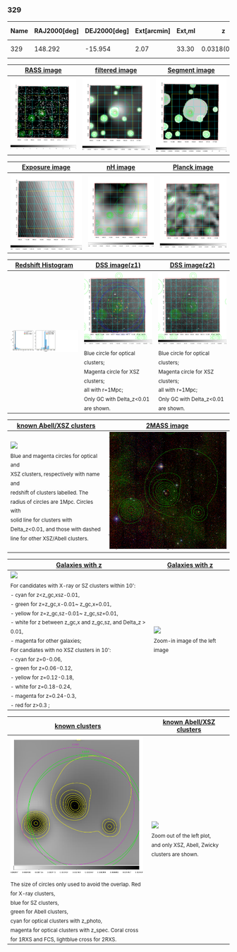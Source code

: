 <div STYLE="page-break-after: always;"></div>

### 329

|Name|RAJ2000[deg]|DEJ2000[deg] |Ext[arcmin]| Ext,ml | z | z_src| C|GC(XSZ,Delta_z<0.01)| GC(OPT,Delta_z<0.01)|GC| R_sig[arcmin] | R500[arcmin] | R500[Mpc]| CRsig[c/s] | CR500[c/s] |L500[1E44 erg/s]|F500[1E-12 erg/s/cm^2]| M500[1E14 Msun]|Tx[keV]|Cnt_sig|Beta|Rc[arcmin]|Comment|Alias|
|---|---|---|---|---|---|------|---|--------|---------|----------|---|---|---|---|---|---|---|---|---|---|---|---|---|---|
|329| 148.292| -15.954| 2.07| 33.30| 0.0318(0.005)| z1, z_xsz| B| MCXC| N| MCXC, N| 23.219| 16.207| 0.618| 0.315(0.055)| 0.300(0.053)| 0.112(0.013)| 4.795(0.570)| 0.69(0.04)| 1.72(0.07)| 145.5| 0.567(-0.036+0.050)| 3.455(-0.643+0.832)| -| k229|

|[RASS image](../image/329/329_img.pdf)|[filtered image](../image/329/329_fil.pdf)|[Segment image](../image/329/329_seg.pdf)|
|-------------------|--------------------|-------------------|
| <img src="../image/329/329_img.png" width="300">  | <img src="../image/329/329_fil.png" width="300">   | <img src="../image/329/329_seg.png" width="300">  |

|[Exposure image](../image/329/329_mex.pdf)| [nH image](../image/329/329_nh.pdf)| [Planck image](../image/329/329_p.pdf)|
|-------------------|--------------------|-------------------|
|<img src="../image/329/329_mex.png" width="300">   | <img src="../image/329/329_nh.png" width="300">    | <img src="../image/329/329_p.png" width="300"> |

|[Redshift Histogram](../image/329/329_zg.pdf) | [DSS image(z1)](../image/329/329_dss_z1.pdf)      |  [DSS image(z2)](../image/329/329_dss_z2.pdf)    |
|-------------------|--------------------|-------------------|
|<img src="../image/329/329_zg.png" width="300"> |<img src="../image/329/329_dss_z1.png" width="300"> <sub><br>Blue circle for optical clusters; <br>Magenta circle for XSZ clusters; <br>all with r=1Mpc; <br>Only GC with Delta_z<0.01 are shown. </sub>| <img src="../image/329/329_dss_z2.png" width="300"><sub><br>Blue circle for optical clusters; <br>Magenta circle for XSZ clusters; <br>all with r=1Mpc; <br>Only GC with Delta_z<0.01 are shown. </sub> |

|[known Abell/XSZ clusters](../image/329/329_m.pdf) | [2MASS image](../image/329/329_2mass.pdf)      |
|-------------------|-------------------|
|<img src=../image/329/329_m.png width="300"> <br><sub>Blue and magenta circles for optical and <br>XSZ clusters, respectively with name and <br>redshift of clusters labelled. The <br>radius of circles are 1Mpc. Circles with <br>solid line for clusters with <br>Delta_z<0.01, and those with dashed <br>line for other XSZ/Abell clusters.        </sub>|<img src="../image/329/329_2mass.png" width="300">  |

|[Galaxies with z](../image/329/329_opt_ned.pdf) |[Galaxies with z](../image/329/329_opt_ned_zoom.pdf) |
|-------------------|-------------------|
| <img src=../image/329/329_opt_ned.png width="300"> <br><sub> For candidates with X-ray or SZ clusters within 10': <br> - cyan for z<z_gc,xsz-0.01, <br> - green for z=z_gc,x-0.01~ z_gc,x+0.01, <br> - yellow for z=z_gc,sz-0.01~ z_gc,sz+0.01, <br> - white for z between z_gc,x and z_gc,sz, and Delta_z > 0.01, <br> - magenta for other galaxies; <br>For candiates with no XSZ clusters in 10': <br> - cyan for z=0-0.06, <br> - green for z=0.06-0.12, <br> - yellow for z=0.12-0.18, <br> - white for z=0.18-0.24, <br> - magenta for z=0.24-0.3, <br> - red for z>0.3 ;  </sub>|<img src=../image/329/329_opt_ned_zoom.png width="300">  <br><sub> Zoom-in image of the left image</sub>|

|[known clusters](../image/329/329_gc.pdf) |[known Abell/XSZ clusters](../image/329/329_gc_large.pdf) |
|-------------------|-------------------|
| <img src=../image/329/329_gc.png width="300"> <br><sub> The size of circles only used to avoid the overlap. Red for X-ray clusters, <br> blue for SZ clusters, <br> green for Abell clusters, <br> cyan for optical clusters with z_photo, <br> magenta for optical clusters with z_spec. Coral cross for 1RXS and FCS, lightblue cross for 2RXS. </sub>|<img src=../image/329/329_gc_large.png width="300"> <br><sub> Zoom out of the left plot, <br> and only XSZ, Abell, Zwicky clusters are shown. </sub> |



